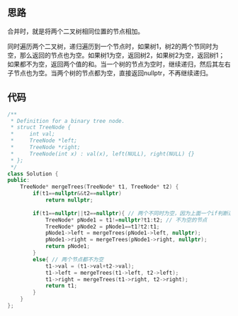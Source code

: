 ## 思路

合并时，就是将两个二叉树相同位置的节点相加。

同时遍历两个二叉树，递归遍历到一个节点时，如果树1，树2的两个节同时为空，那么返回的节点也为空。如果树1为空，返回树2，如果树2为空，返回树1；如果都不为空，返回两个值的和。当一个树的节点为空时，继续递归，然后其左右子节点也为空。当两个树的节点都为空，直接返回nullptr，不再继续递归。



## 代码

```c++
/**
 * Definition for a binary tree node.
 * struct TreeNode {
 *     int val;
 *     TreeNode *left;
 *     TreeNode *right;
 *     TreeNode(int x) : val(x), left(NULL), right(NULL) {}
 * };
 */
class Solution {
public:
    TreeNode* mergeTrees(TreeNode* t1, TreeNode* t2) {
        if(t1==nullptr&&t2==nullptr)
            return nullptr;
        
        if(t1==nullptr||t2==nullptr){ // 两个不同时为空，因为上面一个if判断过了
            TreeNode* pNode1 = t1!=nullptr?t1:t2; // 不为空的节点
            TreeNode* pNode2 = pNode1==t1?t2:t1;
            pNode1->left = mergeTrees(pNode1->left, nullptr);
            pNode1->right = mergeTrees(pNode1->right, nullptr);
            return pNode1;
        }
        else{ // 两个节点都不为空
            t1->val = (t1->val+t2->val);
            t1->left = mergeTrees(t1->left, t2->left);
            t1->right = mergeTrees(t1->right, t2->right);
            return t1;
        }
    }
};
```



